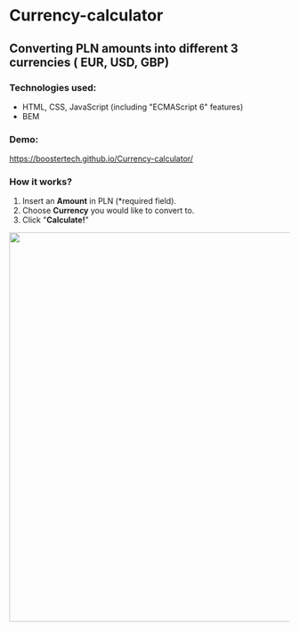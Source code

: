 # Currency-calculator
## Converting PLN amounts into different 3 currencies ( EUR, USD, GBP)
### Technologies used:
- HTML, CSS, JavaScript (including "ECMAScript 6" features)
- BEM
### Demo:
 https://boostertech.github.io/Currency-calculator/
### How it works?
1. Insert an **Amount** in PLN (*required field).
2. Choose **Currency** you would like to convert to.
3. Click "**Calculate!**"
<p align ="center">
  <img src="https://www.linkpicture.com/q/Animation.gif" width="700"
<p>

